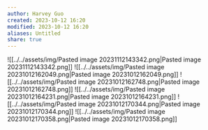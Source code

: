 ```yaml
---
author: Harvey Guo
created: 2023-10-12 16:20
modified: 2023-10-12 16:20
aliases: Untitled
share: true
---
```

![[../../assets/img/Pasted image 20231112143342.png|Pasted image 20231112143342.png]]
![[../../assets/img/Pasted image 20231012162049.png|Pasted image 20231012162049.png]]
![[../../assets/img/Pasted image 20231012162748.png|Pasted image 20231012162748.png]]
![[../../assets/img/Pasted image 20231012164231.png|Pasted image 20231012164231.png]]
![[../../assets/img/Pasted image 20231012170344.png|Pasted image 20231012170344.png]]
![[../../assets/img/Pasted image 20231012170358.png|Pasted image 20231012170358.png]]